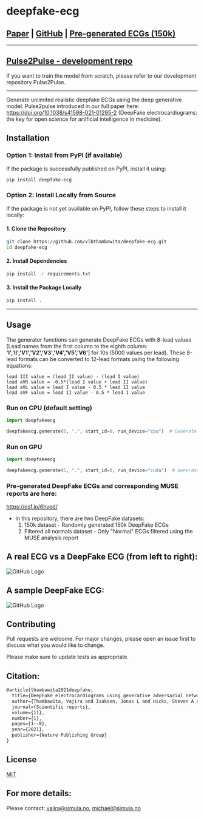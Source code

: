 # deepfake-ecg

## [Paper](https://www.nature.com/articles/s41598-021-01295-2) | [GitHub](https://github.com/vlbthambawita/deepfake-ecg) | [Pre-generated ECGs (150k)](https://osf.io/6hved/)
---

## [Pulse2Pulse - development repo](https://github.com/vlbthambawita/Pulse2Pulse)
If you want to train the model from scratch, please refer to our development repository Pulse2Pulse.

---

Generate unlimited realistic deepfake ECGs using the deep generative model: Pulse2pulse introduced in our full paper here: https://doi.org/10.1038/s41598-021-01295-2 (DeepFake electrocardiograms: the key for open science for artificial intelligence in medicine).

## Installation

### **Option 1: Install from PyPI (if available)**

If the package is successfully published on PyPI, install it using:

```bash
pip install deepfake-ecg
```

### **Option 2: Install Locally from Source**

If the package is not yet available on PyPI, follow these steps to install it locally:

#### **1. Clone the Repository**

```bash
git clone https://github.com/vlbthambawita/deepfake-ecg.git
cd deepfake-ecg
```

#### **2. Install Dependencies**

```bash
pip install -r requirements.txt
```

#### **3. Install the Package Locally**

```bash
pip install .
```

---

## Usage

The generator functions can generate DeepFake ECGs with 8-lead values  
[Lead names from the first column to the eighth column: **'I','II','V1','V2','V3','V4','V5','V6'**] for 10s (5000 values per lead). These 8-lead formats can be converted to 12-lead formats using the following equations:

```
lead III value = (lead II value) - (lead I value)
lead aVR value = -0.5*(lead I value + lead II value)
lead aVL value = lead I value - 0.5 * lead II value
lead aVF value = lead II value - 0.5 * lead I value
```

### **Run on CPU (default setting)**

```python
import deepfakeecg

deepfakeecg.generate(5, ".", start_id=0, run_device="cpu")  # Generate 5 ECGs to the current folder starting from id=0
```

### **Run on GPU**

```python
import deepfakeecg

deepfakeecg.generate(5, ".", start_id=0, run_device="cuda")  # Generate 5 ECGs to the current folder starting from id=0
```

### **Pre-generated DeepFake ECGs and corresponding MUSE reports are here:**  
https://osf.io/6hved/

- In this repository, there are two DeepFake datasets:
  1. 150k dataset - Randomly generated 150k DeepFake ECGs
  2. Filtered all normals dataset - Only "Normal" ECGs filtered using the MUSE analysis report

## **A real ECG vs a DeepFake ECG (from left to right):**

![GitHub Logo](samples/real_vs_fake_left_to_right_v2.png)

## **A sample DeepFake ECG:**
![GitHub Logo](samples/2879.png)

## **Contributing**
Pull requests are welcome. For major changes, please open an issue first to discuss what you would like to change.

Please make sure to update tests as appropriate.

## **Citation:**
```latex
@article{thambawita2021deepfake,
  title={DeepFake electrocardiograms using generative adversarial networks are the beginning of the end for privacy issues in medicine},
  author={Thambawita, Vajira and Isaksen, Jonas L and Hicks, Steven A and Ghouse, Jonas and Ahlberg, Gustav and Linneberg, Allan and Grarup, Niels and Ellervik, Christina and Olesen, Morten Salling and Hansen, Torben and others},
  journal={Scientific reports},
  volume={11},
  number={1},
  pages={1--8},
  year={2021},
  publisher={Nature Publishing Group}
}
```

## **License**
[MIT](https://choosealicense.com/licenses/mit/)

## **For more details:**
Please contact: vajira@simula.no, michael@simula.no
